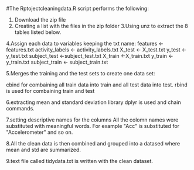 

#The Rptojectcleaningdata.R script performs the following: 
1. Download the zip file 
2. Creating a list with the files in the zip folder
3.Using unz to extract the 8 tables listed below.

4.Assign each data to variables keeping the txt name: 
features <- features.txt
activity_labels <- activity_labels.txt
X_test <- X_test.txt
y_test <- y_test.txt
subject_test <-subject_test.txt
X_train <-X_train.txt
y_train <-y_train.txt
subject_train <- subject_train.txt

5.Merges the training and the test sets to create one data set:

cbind for combaining all train data into train and all test data into test.
rbind is used for combaining train and test 

6.extracting mean and standard deviation
library dplyr is used and chain commands.

7.setting descriptive names for the columns
All the colomn names were substituted with meaningful words. For example "Acc" is substituted for "Accelerometer" and so on.

8.All the clean data is then combined and grouped into a datased where mean and std are summarized.

9.text file called tidydata.txt is written with the clean dataset.
